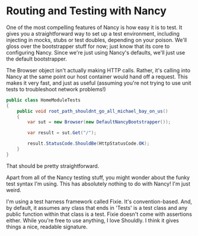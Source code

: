 Routing and Testing with Nancy
==============================

One of the most compelling features of Nancy is how easy it is to test. It gives you a straightforward way to set up a test environment, 
including injecting in mocks, stubs or test doubles, depending on your poison. We'll gloss over the bootstrapper stuff for now; just know 
that its core to configuring Nancy. Since we're just using Nancy's defaults, we'll just use the default bootstrapper.

The Browser object isn't actually making HTTP calls. Rather, it's calling into Nancy at the same point our host container would hand off a request.
This makes it very fast, and just as useful (assuming you're not trying to use unit tests to troubleshoot network problems!)

```csharp
public class HomeModuleTests
{
	public void root_path_shouldnt_go_all_michael_bay_on_us()
	{
		var sut = new Browser(new DefaultNancyBootstrapper());

		var result = sut.Get("/");

		result.StatusCode.ShouldBe(HttpStatusCode.OK);
	}
}
```

That should be pretty straightforward.

Apart from all of the Nancy testing stuff, you might wonder about the funky test syntax I'm using. This has absolutely nothing to do with Nancy! I'm just weird.

I'm using a test harness framework called Fixie. It's convention-based. And, by default, it assumes any class that ends in 'Tests' is a test class and any 
public function within that class is a test. Fixie doesn't come with assertions either. While you're free to use anything, I love Shouldly. I think it gives things
a nice, readable signature.